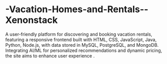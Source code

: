# -Vacation-Homes-and-Rentals--Xenonstack
 A user-friendly platform for discovering and booking vacation rentals, featuring a responsive frontend built with HTML, CSS, JavaScript, Java, Python, Node.js, with data stored in MySQL, PostgreSQL, and MongoDB. Integrating AI/ML for personalized recommendations and dynamic pricing, the site aims to enhance user experience .

